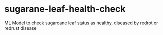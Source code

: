 # sugarane-leaf-health-check
ML Model to check sugarcane leaf status as healthy, diseased by redrot or redrust disease
